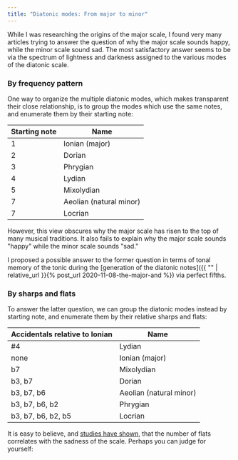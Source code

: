```yaml
---
title: "Diatonic modes: From major to minor"
---
```


While I was researching the origins of the major scale, I found very many articles trying to answer the question of why the major scale sounds happy, while the minor scale sound sad. The most satisfactory answer seems to be via the spectrum of lightness and darkness assigned to the various modes of the diatonic scale.

### By frequency pattern

One way to organize the multiple diatonic modes, which makes transparent their close relationship, is to group the modes which use the same notes, and enumerate them by their starting note:

| Starting note | Name |
| ------------- | ------------- |
| 1 | Ionian (major) |
| 2 | Dorian  |
| 3 | Phrygian |
| 4 | Lydian |
| 5 | Mixolydian |
| 7 | Aeolian (natural minor) |
| 7 | Locrian |

However, this view obscures why the major scale has risen to the top of many musical traditions. It also fails to explain why the major scale sounds "happy" while the minor scale sounds "sad." 

I proposed a possible answer to the former question in terms of tonal memory of the tonic during the [generation of the diatonic notes]({{ "" | relative_url }}{% post_url 2020-11-08-the-major-and %}) via perfect fifths.

### By sharps and flats

To answer the latter question, we can group the diatonic modes instead by starting note, and enumerate them by their relative sharps and flats:

| Accidentals relative to Ionian | Name |
| ------------- | ------------- |
| #4 | Lydian |
| none | Ionian (major) |
| b7 | Mixolydian |
| b3, b7 | Dorian  |
| b3, b7, b6 | Aeolian (natural minor) |
| b3, b7, b6, b2 | Phrygian |
| b3, b7, b6, b2, b5 | Locrian |

It is easy to believe, and [studies have shown](https://www.researchgate.net/publication/259731533_Emotional_Connotations_of_Diatonic_Modes), that the number of flats correlates with the sadness of the scale. Perhaps you can judge for yourself:

<div id="scale1"></div>
<div id="scale2"></div>
<div id="scale3"></div>
<div id="scale4"></div>
<div id="scale5"></div>
<div id="scale6"></div>
<div id="scale7"></div>
<script>
makeInteractive("scale1", `
X:1
R:Lydian
K:C
L: 1/4
Q:1/2=60
CDE^FGABC'
`);
makeInteractive("scale2", `
X:1
R:Ionian (major)
K:C
L: 1/4
Q:1/2=60
CDEFGABC'
`);
makeInteractive("scale3", `
X:1
R:Mixolydian
K:C
L: 1/4
Q:1/2=60
CDEFGA_BC'
`);
makeInteractive("scale4", `
X:1
R:Dorian
K:C
L: 1/4
Q:1/2=60
CD_EFGA_BC'
`);
makeInteractive("scale5", `
X:1
R:Aeolian (natural minor)
K:C
L: 1/4
Q:1/2=60
CD_EFG_A_BC'
`);
makeInteractive("scale6", `
X:1
R:Phrygian
K:C
L: 1/4
Q:1/2=60
C_D_EFG_A_BC'
`);
makeInteractive("scale7", `
X:1
R:Locrian
K:C
L: 1/4
Q:1/2=60
C_D_EF_G_A_BC'
`);
</script>
